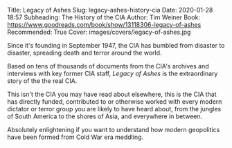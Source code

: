 Title: Legacy of Ashes
Slug: legacy-ashes-history-cia
Date: 2020-01-28 18:57
Subheading: The History of the CIA
Author: Tim Weiner
Book: https://www.goodreads.com/book/show/13118306-legacy-of-ashes
Recommended: True
Cover: images/covers/legacy-of-ashes.jpg

Since it's founding in September 1947, the CIA has bumbled from disaster to disaster, spreading death and terror around the world.

Based on tens of thousands of documents from the CIA's archives and interviews with key former CIA staff, *Legacy of Ashes* is the extraordinary story of the the real CIA.

This isn't the CIA you may have read about elsewhere, this is the CIA that has directly funded, contributed to or otherwise worked with every modern dictator or terror group you are likely to have heard about, from the jungles of South America to the shores of Asia, and everywhere in between.

Absolutely enlightening if you want to understand how modern geopolitics have been formed from Cold War era meddling.
